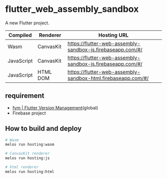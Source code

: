 # flutter_web_assembly_sandbox

A new Flutter project.

| Compiled | Renderer | Hosting URL |
| --- | --- | --- |
| Wasm | CanvasKit | https://flutter-web-assembly-sandbox-js.firebaseapp.com/#/ |
| JavaScript | CanvasKit | https://flutter-web-assembly-sandbox-js.firebaseapp.com/#/ |
| JavaScript | HTML DOM | https://flutter-web-assembly-sandbox-html.firebaseapp.com/#/ |

## requirement

- [fvm | Flutter Version Management](https://fvm.app/)(global)
- Firebase project

## How to build and deploy

```sh
# Wasm
melos run hosting:wasm

# CanvasKit renderer
melos run hosting:js

# html renderer
melos run hosting:html
```
